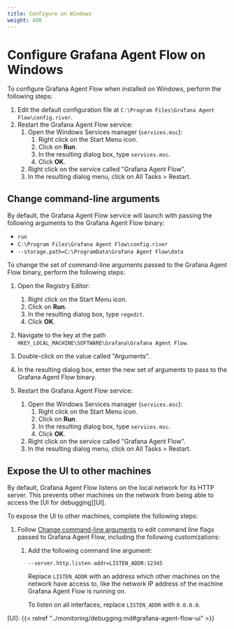 ```yaml
---
title: Configure on Windows
weight: 400
---
```


# Configure Grafana Agent Flow on Windows

To configure Grafana Agent Flow when installed on Windows, perform the following
steps:

1. Edit the default configuration file at `C:\Program Files\Grafana Agent
   Flow\config.river`.
1. Restart the Grafana Agent Flow service:
   1. Open the Windows Services manager (`services.msc`):
      1. Right click on the Start Menu icon.
      1. Click on **Run**.
      1. In the resulting dialog box, type `services.msc`.
      1. Click **OK**.
   1. Right click on the service called "Grafana Agent Flow".
   1. In the resulting dialog menu, click on All Tasks > Restart.

## Change command-line arguments

By default, the Grafana Agent Flow service will launch with passing the
following arguments to the Grafana Agent Flow binary:

* `run`
* `C:\Program Files\Grafana Agent Flow\config.river`
* `--storage.path=C:\ProgramData\Grafana Agent Flow\data`

To change the set of command-line arguments passed to the Grafana Agent Flow
binary, perform the following steps:

1. Open the Registry Editor:
   1. Right click on the Start Menu icon.
   1. Click on **Run**.
   1. In the resulting dialog box, type `regedit`.
   1. Click **OK**.

1. Navigate to the key at the path `HKEY_LOCAL_MACHINE\SOFTWARE\Grafana\Grafana
   Agent Flow`.
1. Double-click on the value called "Arguments".
1. In the resulting dialog box, enter the new set of arguments to pass to the
   Grafana Agent Flow binary.
1. Restart the Grafana Agent Flow service:
   1. Open the Windows Services manager (`services.msc`):
      1. Right click on the Start Menu icon.
      1. Click on **Run**.
      1. In the resulting dialog box, type `services.msc`.
      1. Click **OK**.
   1. Right click on the service called "Grafana Agent Flow".
   1. In the resulting dialog menu, click on All Tasks > Restart.

## Expose the UI to other machines

By default, Grafana Agent Flow listens on the local network for its HTTP
server. This prevents other machines on the network from being able to access
the [UI for debugging][UI].

To expose the UI to other machines, complete the following steps:

1. Follow [Change command-line arguments](#change-command-line-arguments)
   to edit command line flags passed to Grafana Agent Flow, including the
   following customizations:

    1. Add the following command line argument:

       ```
       --server.http.listen-addr=LISTEN_ADDR:12345
       ```

       Replace `LISTEN_ADDR` with an address which other machines on the
       network have access to, like the network IP address of the machine
       Grafana Agent Flow is running on.

       To listen on all interfaces, replace `LISTEN_ADDR` with `0.0.0.0`.

[UI]: {{< relref "../monitoring/debugging.md#grafana-agent-flow-ui" >}}
